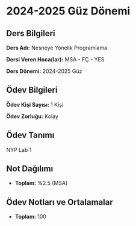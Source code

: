# 2024-2025 Güz Dönemi

## Ders Bilgileri
**Ders Adı:** Nesneye Yönelik Programlama

**Dersi Veren Hoca(lar):** MSA - FÇ - YES

**Ders Dönemi:** 2024-2025 Güz

## Ödev Bilgileri

**Ödev Kişi Sayısı:** 1 Kişi

**Ödev Zorluğu:** Kolay 


## Ödev Tanımı
NYP Lab 1

## Not Dağılımı
* **Toplam:** %2.5 (MSA)

## Ödev Notları ve Ortalamalar
- **Toplam:** 100



 
